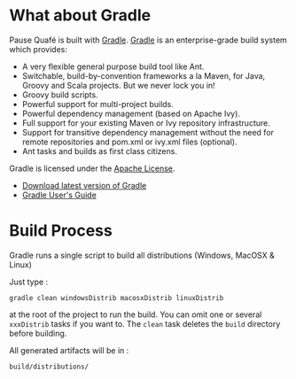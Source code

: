 # What about Gradle #

Pause Quafé is built with [Gradle](http://www.gradle.org/). [Gradle](http://www.gradle.org/) is an enterprise-grade build system which provides:

  * A very flexible general purpose build tool like Ant.
  * Switchable, build-by-convention frameworks a la Maven, for Java, Groovy and Scala projects. But we never lock you in!
  * Groovy build scripts.
  * Powerful support for multi-project builds.
  * Powerful dependency management (based on Apache Ivy).
  * Full support for your existing Maven or Ivy repository infrastructure.
  * Support for transitive dependency management without the need for remote repositories and pom.xml or ivy.xml files (optional).
  * Ant tasks and builds as first class citizens.

Gradle is licensed under the [Apache License](http://www.gradle.org/license.html).

  * [Download latest version of Gradle](http://code.taglab.com/hudson/job/Gradle/)
  * [Gradle User's Guide](http://www.gradle.org/0.8/docs/userguide/userguide.html)

# Build Process #

Gradle runs a single script to build all distributions (Windows, MacOSX & Linux)

Just type :
```
gradle clean windowsDistrib macosxDistrib linuxDistrib
```
at the root of the project to run the build. You can omit one or several `xxxDistrib` tasks if you want to. The `clean` task deletes the `build` directory before building.



All generated artifacts will be in :
```
build/distributions/
```